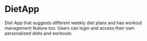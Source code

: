 # DietApp
Diet App that suggests different weekly diet plans and has workout management feature too. Users can login and access their own personalized diets and workouts.
